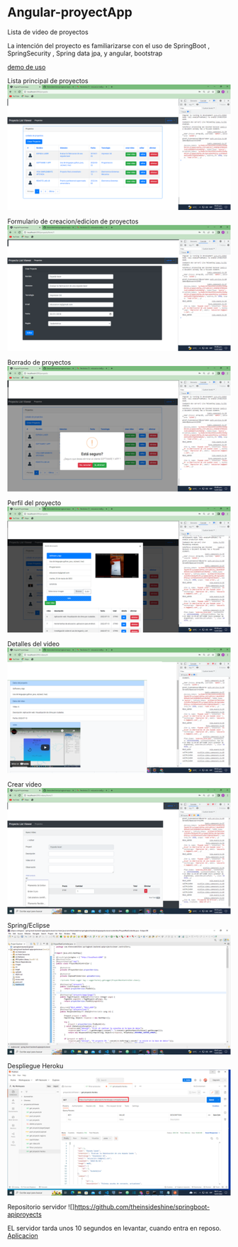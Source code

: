 # Angular-proyectApp
Lista de video de proyectos

La intención del proyecto es familiarizarse con el uso de SpringBoot , SpringSecurity
, Spring data jpa, y angular, bootstrap


[demo de uso](https://youtu.be/TfWqM0VwJNs)

Lista principal de proyectos
![](images/list-proyects.png)


Formulario de creacion/edicion de proyectos
![](images/edit-proyects.png)

Borrado de proyectos
![](images/delete-proyects.png)

Perfil del proyecto
![](images/profile-proyect.png)


Detalles del video
![](images/videos.png)

Crear video
![](images/new-video.png)

Spring/Eclipse
![](images/eclipse.png)


Despliegue Heroku
![](images/deploy-heroku.png)

Repositorio servidor
![]https://github.com/theinsideshine/springboot-apiproyects


EL servidor tarda unos 10 segundos en levantar, cuando entra en reposo.
[Aplicacion](https://proyect-app-angular-46890.web.app/)
